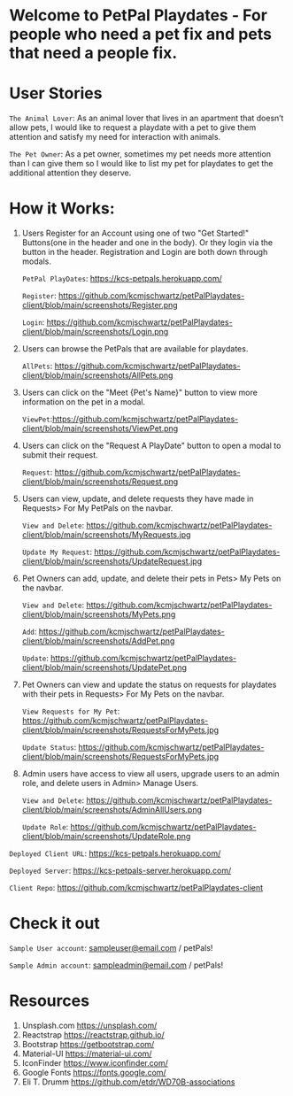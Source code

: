 
# Welcome to PetPal Playdates - For people who need a pet fix and pets that need a people fix.

# User Stories

`The Animal Lover`:
	As an animal lover that lives in an apartment that doesn’t allow pets, I would like to request a playdate with a pet to give them attention and satisfy my need for interaction with animals.

`The Pet Owner`:
	As a pet owner, sometimes my pet needs more attention than I can give them so I would like to list my pet for playdates to get the additional attention they deserve.



# How it Works:

1. Users Register for an Account using one of two "Get Started!" Buttons(one in the header and one in the body).  Or they login via the button in the header. Registration and Login are both down through modals.

    `PetPal PlayDates`: https://kcs-petpals.herokuapp.com/

    `Register`: https://github.com/kcmjschwartz/petPalPlaydates-client/blob/main/screenshots/Register.png

    `Login`: https://github.com/kcmjschwartz/petPalPlaydates-client/blob/main/screenshots/Login.png

2. Users can browse the PetPals that are available for playdates.

    `AllPets`: https://github.com/kcmjschwartz/petPalPlaydates-client/blob/main/screenshots/AllPets.png

3. Users can click on the "Meet {Pet's Name}" button to view more information on the pet in a modal.

    `ViewPet`:https://github.com/kcmjschwartz/petPalPlaydates-client/blob/main/screenshots/ViewPet.png

4. Users can click on the "Request A PlayDate" button to open a modal to submit their request.

    `Request`: https://github.com/kcmjschwartz/petPalPlaydates-client/blob/main/screenshots/Request.png

5. Users can view, update, and delete requests they have made in Requests> For My PetPals on the navbar.

    `View and Delete`: https://github.com/kcmjschwartz/petPalPlaydates-client/blob/main/screenshots/MyRequests.jpg

    `Update My Request`: https://github.com/kcmjschwartz/petPalPlaydates-client/blob/main/screenshots/UpdateRequest.jpg

6. Pet Owners can add, update, and delete their pets in Pets> My Pets on the navbar.  

    `View and Delete`: https://github.com/kcmjschwartz/petPalPlaydates-client/blob/main/screenshots/MyPets.png

    `Add`: https://github.com/kcmjschwartz/petPalPlaydates-client/blob/main/screenshots/AddPet.png

    `Update`: https://github.com/kcmjschwartz/petPalPlaydates-client/blob/main/screenshots/UpdatePet.png

7. Pet Owners can view and update the status on requests for playdates with their pets in Requests> For My Pets on the navbar.

    `View Requests for My Pet`: https://github.com/kcmjschwartz/petPalPlaydates-client/blob/main/screenshots/RequestsForMyPets.jpg

    `Update Status`: https://github.com/kcmjschwartz/petPalPlaydates-client/blob/main/screenshots/RequestsForMyPets.jpg

8. Admin users have access to view all users, upgrade users to an admin role, and delete users in Admin> Manage Users.

    `View and Delete`: https://github.com/kcmjschwartz/petPalPlaydates-client/blob/main/screenshots/AdminAllUsers.png

    `Update Role`: https://github.com/kcmjschwartz/petPalPlaydates-client/blob/main/screenshots/UpdateRole.png


`Deployed Client URL`: https://kcs-petpals.herokuapp.com/

`Deployed Server`: https://kcs-petpals-server.herokuapp.com/

`Client Repo`: https://github.com/kcmjschwartz/petPalPlaydates-client

# Check it out 

`Sample User account`: sampleuser@email.com / petPals!

`Sample Admin account`: sampleadmin@email.com / petPals!

# Resources

1. Unsplash.com https://unsplash.com/
2. Reactstrap https://reactstrap.github.io/
3. Bootstrap https://getbootstrap.com/
4. Material-UI https://material-ui.com/
5. IconFinder https://www.iconfinder.com/
6. Google Fonts https://fonts.google.com/
7. Eli T. Drumm https://github.com/etdr/WD70B-associations
